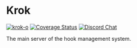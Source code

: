 # Krok

[![krok-o](https://circleci.com/gh/krok-o/krok.svg?style=svg)](https://app.circleci.com/pipelines/github/krok-o/krok)
[![Coverage Status](https://coveralls.io/repos/github/krok-o/krok/badge.svg)](https://coveralls.io/github/krok-o/krok)
[![Discord Chat](https://img.shields.io/discord/799290432567771146.svg)](https://discord.gg/)  

The main server of the hook management system.
